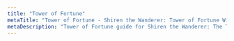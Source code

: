 ```yaml
---
title: "Tower of Fortune"
metaTitle: "Tower of Fortune - Shiren the Wanderer: Tower of Fortune Wiki"
metaDescription: "Tower of Fortune guide for Shiren the Wanderer: The Tower of Fortune and the Dice of Fate."
---
```

